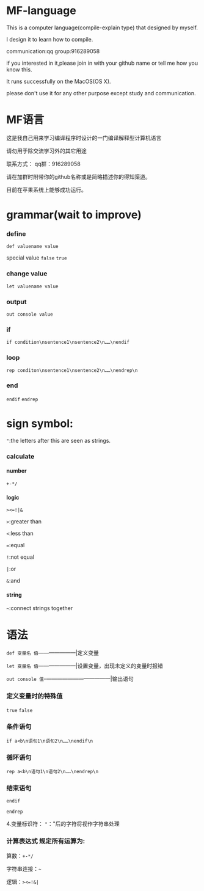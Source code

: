 # MF-language
This is a computer language(compile-explain type) that designed by myself.

I design it to learn how to compile.

communication:qq group:916289058

if you interested in it,please join in with your github name or tell me how you know this.

It runs successfully on the MacOS(OS X).

please don't use it for any other purpose except study and communication.

# MF语言
这是我自己用来学习编译程序时设计的一门编译解释型计算机语言

请勿用于除交流学习外的其它用途

联系方式：
qq群：916289058

请在加群时附带你的github名称或是简略描述你的得知渠道。

目前在苹果系统上能够成功运行。

# grammar(wait to improve)

### define
`def valuename value`

special value
`false`
`true`

### change value
`let valuename value`

### output
`out console value`

### if
`if condition\nsentence1\nsentence2\n……\nendif`

### loop
`rep conditon\nsentence1\nsentence2\n……\nendrep\n`

### end
`endif`
`endrep`

# sign symbol:
`"`:the letters after this are seen as strings.

### calculate
#### number
`+-*/`

#### logic
`><=!|&`

`>`:greater than

`<`:less than

`=`:equal

`!`:not equal

`|`:or

`&`:and

#### string
`~`:connect strings together

# 语法
`def 变量名 值`———————|定义变量

`let 变量名 值`———————|设置变量，出现未定义的变量时报错

`out console 值`-————————————|输出语句

### 定义变量时的特殊值
`true`
`false`

### 条件语句
`if a<b\n语句1\n语句2\n……\nendif\n`

### 循环语句
`rep a<b\n语句1\n语句2\n……\nendrep\n`

### 结束语句
`endif`

`endrep`

4.变量标识符：
`"`："后的字符将视作字符串处理

### 计算表达式 规定所有运算为:
算数：`+-*/`

字符串连接：`~`

逻辑：`><=!&|`

